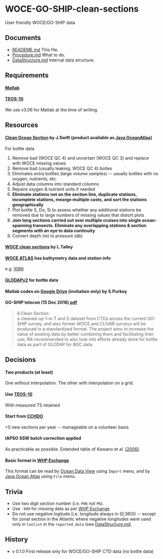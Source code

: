 # WOCE-GO-SHIP-clean-sections
User friendly WOCE/GO-SHIP data

## Documents
+ [READEME.md](https://github.com/kkats/WOCE-GO-SHIP-clean-sections/blob/master/README.md) This file.
+ [Procedure.md](https://github.com/kkats/WOCE-GO-SHIP-clean-sections/blob/master/Procedure.md) What to do.
+ [DataStructure.md](https://github.com/kkats/WOCE-GO-SHIP-clean-sections/blob/master/DataStructure.md) Internal data structure.

## Requirements
#### [Matlab](https://stackoverflow.blog/2017/10/31/disliked-programming-languages/)

#### [TEOS-10](http://www.teos-10.org/software.htm)
We use v3.06 for Matlab	 at the time of writing.

## Resources

#### [Clean Ocean Section](https://agu.confex.com/agu/os18/meetingapp.cgi/Paper/319661) by J.Swift (product available as [Java OceanAtlas](http://joa.ucsd.edu/data/best.html))
For bottle data
1. Remove bad (WOCE QC 4) and uncertain (WOCE QC 3) and replace with WOCE missing values
1. Remove bad (usually leaking; WOCE QC 4) botles
1. Eliminates extra bottles (large volume samples) -- usually bottles with no oxygen, nutrients, etc.
1. Adjust data columns into standard columns
1. Repaire oxygen & nutrient units if needed
1. **Eliminate stations not on the section line, duplicate stations, incomplete stations, mearge multiple casts, and sort the stations geographically**
1. Plot bottle S, Do, Si to assess whether any additional stations be removed due to large numbers of missing values that distort plots
1. **Join long sections carried out over multiple cruises into single ocean-spanning transects. Eliminate any overlapping stations & section segments with an eye to data continuity**
1. Convert depth (m) to pressure (db)


#### [WOCE clean sections](http://sam.ucsd.edu/vertical_sections/.index.html) by L.Talley

#### [WOCE ATLAS](http://woceatlas.ucsd.edu/) has bathymetry data and station info
e.g. [I08N](http://whp-atlas.ucsd.edu/whp_atlas/indian/i08n/info/bathy.htm)

#### [GLODAPv2](https://cdiac3.ornl.gov/waves/glodapv2/) for bottle data

#### Matlab codes on [Google Drive](https://www.google.com/appserve/mkt/p/AFIPhzUx-MnvU6PQKf0JvXqg_YNrVy6TUmRI6rhUWI0wvIrlG1xY2f5TuReGa-fT3NOstufGGkSr-2kBPIVKQ16yyJBxJ7w3vvdMz3ZIDbV_pEwOmTL3ygcAym-ri20) (invitation only) by S.Purkey

#### GO-SHIP telecon (15 Dec 2016) [pdf](http://www.go-ship.org/GO-ShipMinutes15dec2016_final.pdf)
> 6.Clean Section  
> a cleaned-up 1-m T and S dataset from CTDs across the current GO-SHIP survey, and also former WOCE and CLIVAR surveys will be produced in a standardized format. The project aims to increase the value of existing data by better combining them and facilitating their use; Rik recommended to also  look into efforts already done for bottle data as part of GLODAP for BGC data.




## Decisions
#### Two products (at least)
One without interpolation. The other with interpolation on a grid.

#### Use [TEOS-10](http://www.teos-10.org)
With measured TS retained

#### Start from [CCHDO](https://cchdo.ucsd.edu)
<5 new sections per year -- manageable on a volunteer basis

#### IAPSO SSW batch correction applied
As practicable as possible. Extended table of Kawano et al. [(2006)](https://link.springer.com/article/10.1007/s10872-006-0097-8).

#### Basic format in [WHP Exchange](https://cchdo.ucsd.edu/formats)
This format can be read by [Ocean Data View](https://odv.awi.de/) using `Import` menu,
and by [Java Ocean Atlas](http://joa.ucsd.edu/joa) using `File` menu.

## Trivia
+ Use two digit section number (i.e. `P06` not `P6`).
+ Use `-999` for missing data as per [WHP Exchange](https://exchange-format.readthedocs.io/en/latest/common.html#parameter-and-unit-lines)
+ Do not use negative logitude (i.e. longitude always in [0,360]) -- except for zonal section in the Atlantic where negative longitudes were used only in `lonlist` in the `reported_data` (see [DataStructure.md](https://github.com/kkats/WOCE-GO-SHIP-clean-sections/blob/master/DataStructure.md).

## History
+ v 0.1.0 First release only for WOCE/GO-SHIP CTD data (no bottle data)

